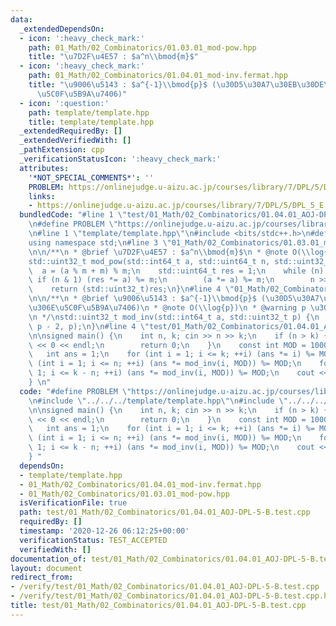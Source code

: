```yaml
---
data:
  _extendedDependsOn:
  - icon: ':heavy_check_mark:'
    path: 01_Math/02_Combinatorics/01.03.01_mod-pow.hpp
    title: "\u7D2F\u4E57 : $a^n\\bmod{m}$"
  - icon: ':heavy_check_mark:'
    path: 01_Math/02_Combinatorics/01.04.01_mod-inv.fermat.hpp
    title: "\u9006\u5143 : $a^{-1}\\bmod{p}$ (\u30D5\u30A7\u30EB\u30DE\u30FC\u306E\
      \u5C0F\u5B9A\u7406)"
  - icon: ':question:'
    path: template/template.hpp
    title: template/template.hpp
  _extendedRequiredBy: []
  _extendedVerifiedWith: []
  _pathExtension: cpp
  _verificationStatusIcon: ':heavy_check_mark:'
  attributes:
    '*NOT_SPECIAL_COMMENTS*': ''
    PROBLEM: https://onlinejudge.u-aizu.ac.jp/courses/library/7/DPL/5/DPL_5_E
    links:
    - https://onlinejudge.u-aizu.ac.jp/courses/library/7/DPL/5/DPL_5_E
  bundledCode: "#line 1 \"test/01_Math/02_Combinatorics/01.04.01_AOJ-DPL-5-B.test.cpp\"\
    \n#define PROBLEM \"https://onlinejudge.u-aizu.ac.jp/courses/library/7/DPL/5/DPL_5_E\"\
    \n#line 1 \"template/template.hpp\"\n#include <bits/stdc++.h>\n#define int int64_t\n\
    using namespace std;\n#line 3 \"01_Math/02_Combinatorics/01.03.01_mod-pow.hpp\"\
    \n\n/**\n * @brief \u7D2F\u4E57 : $a^n\\bmod{m}$\n * @note O(\\log{n})\n */\n\
    std::uint32_t mod_pow(std::int64_t a, std::uint64_t n, std::uint32_t m) {\n  \
    \  a = (a % m + m) % m;\n    std::uint64_t res = 1;\n    while (n) {\n       \
    \ if (n & 1) (res *= a) %= m;\n        (a *= a) %= m;\n        n >>= 1;\n    }\n\
    \    return (std::uint32_t)res;\n}\n#line 4 \"01_Math/02_Combinatorics/01.04.01_mod-inv.fermat.hpp\"\
    \n\n/**\n * @brief \u9006\u5143 : $a^{-1}\\bmod{p}$ (\u30D5\u30A7\u30EB\u30DE\u30FC\
    \u306E\u5C0F\u5B9A\u7406)\n * @note O(\\log{p})\n * @warning p \u306F\u7D20\u6570\
    \n */\nstd::uint32_t mod_inv(std::int64_t a, std::uint32_t p) {\n    return mod_pow(a,\
    \ p - 2, p);\n}\n#line 4 \"test/01_Math/02_Combinatorics/01.04.01_AOJ-DPL-5-B.test.cpp\"\
    \n\nsigned main() {\n    int n, k; cin >> n >> k;\n    if (n > k) {\n        cout\
    \ << 0 << endl;\n        return 0;\n    }\n    const int MOD = 1000000007;\n \
    \   int ans = 1;\n    for (int i = 1; i <= k; ++i) (ans *= i) %= MOD;\n    for\
    \ (int i = 1; i <= n; ++i) (ans *= mod_inv(i, MOD)) %= MOD;\n    for (int i =\
    \ 1; i <= k - n; ++i) (ans *= mod_inv(i, MOD)) %= MOD;\n    cout << ans << endl;\n\
    } \n"
  code: "#define PROBLEM \"https://onlinejudge.u-aizu.ac.jp/courses/library/7/DPL/5/DPL_5_E\"\
    \n#include \"../../../template/template.hpp\"\n#include \"../../../01_Math/02_Combinatorics/01.04.01_mod-inv.fermat.hpp\"\
    \n\nsigned main() {\n    int n, k; cin >> n >> k;\n    if (n > k) {\n        cout\
    \ << 0 << endl;\n        return 0;\n    }\n    const int MOD = 1000000007;\n \
    \   int ans = 1;\n    for (int i = 1; i <= k; ++i) (ans *= i) %= MOD;\n    for\
    \ (int i = 1; i <= n; ++i) (ans *= mod_inv(i, MOD)) %= MOD;\n    for (int i =\
    \ 1; i <= k - n; ++i) (ans *= mod_inv(i, MOD)) %= MOD;\n    cout << ans << endl;\n\
    } "
  dependsOn:
  - template/template.hpp
  - 01_Math/02_Combinatorics/01.04.01_mod-inv.fermat.hpp
  - 01_Math/02_Combinatorics/01.03.01_mod-pow.hpp
  isVerificationFile: true
  path: test/01_Math/02_Combinatorics/01.04.01_AOJ-DPL-5-B.test.cpp
  requiredBy: []
  timestamp: '2020-12-26 06:12:25+00:00'
  verificationStatus: TEST_ACCEPTED
  verifiedWith: []
documentation_of: test/01_Math/02_Combinatorics/01.04.01_AOJ-DPL-5-B.test.cpp
layout: document
redirect_from:
- /verify/test/01_Math/02_Combinatorics/01.04.01_AOJ-DPL-5-B.test.cpp
- /verify/test/01_Math/02_Combinatorics/01.04.01_AOJ-DPL-5-B.test.cpp.html
title: test/01_Math/02_Combinatorics/01.04.01_AOJ-DPL-5-B.test.cpp
---
```

